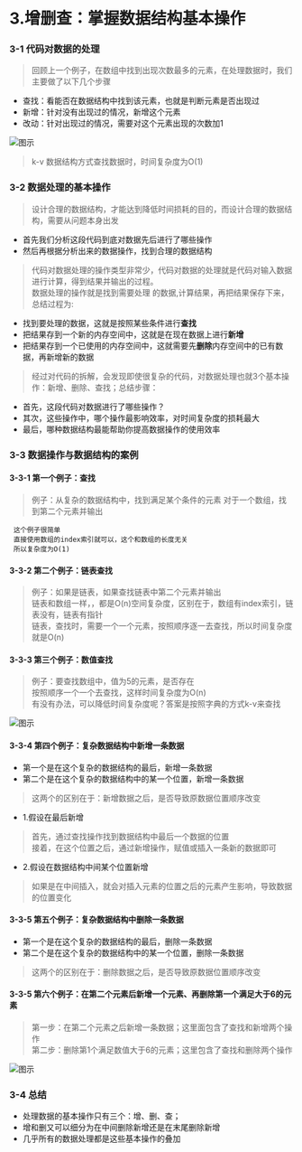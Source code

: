 # 3.增删查：掌握数据结构基本操作

### 3-1 代码对数据的处理

> 回顾上一个例子，在数组中找到出现次数最多的元素，在处理数据时，我们主要做了以下几个步骤<br/>

- 查找：看能否在数据结构中找到该元素，也就是判断元素是否出现过
- 新增：针对没有出现过的情况，新增这个元素
- 改动：针对出现过的情况，需要对这个元素出现的次数加1

![图示](/img/2020/algorithm/data3-1.gif)

> k-v 数据结构方式查找数据时，时间复杂度为O(1)

### 3-2 数据处理的基本操作

> 设计合理的数据结构，才能达到降低时间损耗的目的，而设计合理的数据结构，需要从问题本身出发<br/>

- 首先我们分析这段代码到底对数据先后进行了哪些操作
- 然后再根据分析出来的数据操作，找到合理的数据结构

> 代码对数据处理的操作类型非常少，代码对数据的处理就是代码对输入数据进行计算，得到结果并输出的过程。<br/>
> 数据处理的操作就是找到需要处理 的数据,计算结果，再把结果保存下来，总结过程为:

- 找到要处理的数据，这就是按照某些条件进行<b>查找</b>
- 把结果存到一个新的内存空间中，这就是在现在数据上进行<b>新增</b>
- 把结果存到一个已使用的内存空间中，这就需要先<b>删除</b>内存空间中的已有数据，再新增新的数据

> 经过对代码的拆解，会发现即使很复杂的代码，对数据处理也就3个基本操作：新增、删除、查找；总结步骤：

- 首先，这段代码对数据进行了哪些操作？
- 其次，这些操作中，哪个操作最影响效率，对时间复杂度的损耗最大
- 最后，哪种数据结构最能帮助你提高数据操作的使用效率

### 3-3 数据操作与数据结构的案例

#### 3-3-1 第一个例子：查找
 
> 例子：从复杂的数据结构中，找到满足某个条件的元素
> 对于一个数组，找到第二个元素并输出

```
 这个例子很简单
 直接使用数组的index索引就可以，这个和数组的长度无关
 所以复杂度为O(1)
```

#### 3-3-2 第二个例子：链表查找
 
> 例子：如果是链表，如果查找链表中第二个元素并输出<br/>
> 链表和数组一样，，都是O(n)空间复杂度，区别在于，数组有index索引，链表没有，链表有指针<br/>
> 链表，查找时，需要一个一个元素，按照顺序逐一去查找，所以时间复杂度就是O(n)

#### 3-3-3 第三个例子：数值查找
 
> 例子：要查找数组中，值为5的元素，是否存在<br/>
> 按照顺序一个一个去查找，这样时间复杂度为O(n)<br/>
> 有没有办法，可以降低时间复杂度呢？答案是按照字典的方式k-v来查找

![图示](/img/2020/algorithm/data3-2.gif)

#### 3-3-4 第四个例子：复杂数据结构中新增一条数据

- 第一个是在这个复杂的数据结构的最后，新增一条数据
- 第二个是在这个复杂的数据结构中的某一个位置，新增一条数据
 
> 这两个的区别在于：新增数据之后，是否导致原数据位置顺序改变<br/>

- 1.假设在最后新增
 > 首先，通过查找操作找到数据结构中最后一个数据的位置<br/>
 > 接着，在这个位置之后，通过新增操作，赋值或插入一条新的数据即可

- 2.假设在数据结构中间某个位置新增
 > 如果是在中间插入，就会对插入元素的位置之后的元素产生影响，导致数据的位置变化

#### 3-3-5 第五个例子：复杂数据结构中删除一条数据

- 第一个是在这个复杂的数据结构的最后，删除一条数据
- 第二个是在这个复杂的数据结构中的某一个位置，删除一条数据
 
> 这两个的区别在于：删除数据之后，是否导致原数据位置顺序改变<br/>


#### 3-3-5 第六个例子：在第二个元素后新增一个元素、再删除第一个满足大于6的元素

> 第一步：在第二个元素之后新增一条数据；这里面包含了查找和新增两个操作<br/>
> 第二步：删除第1个满足数值大于6的元素；这里包含了查找和删除两个操作<br/>

![图示](/img/2020/algorithm/data3-3.gif)


### 3-4 总结
 - 处理数据的基本操作只有三个：增、删、查；
 - 增和删又可以细分为在中间删除新增还是在末尾删除新增
 - 几乎所有的数据处理都是这些基本操作的叠加


<b></b>